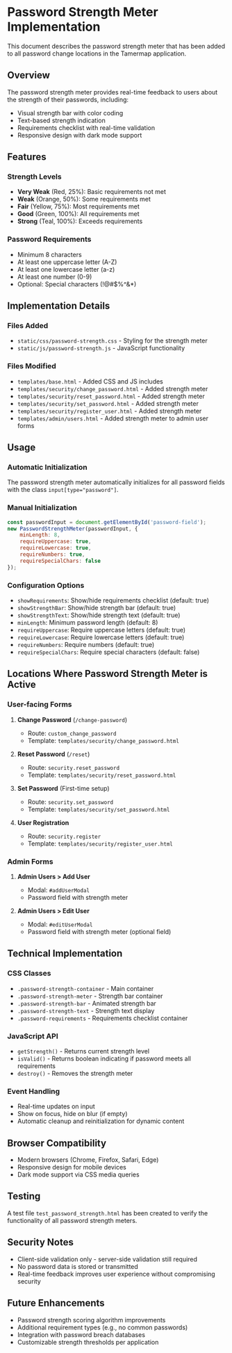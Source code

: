 # Password Strength Meter Implementation

This document describes the password strength meter that has been added to all password change locations in the Tamermap application.

## Overview

The password strength meter provides real-time feedback to users about the strength of their passwords, including:
- Visual strength bar with color coding
- Text-based strength indication
- Requirements checklist with real-time validation
- Responsive design with dark mode support

## Features

### Strength Levels
- **Very Weak** (Red, 25%): Basic requirements not met
- **Weak** (Orange, 50%): Some requirements met
- **Fair** (Yellow, 75%): Most requirements met
- **Good** (Green, 100%): All requirements met
- **Strong** (Teal, 100%): Exceeds requirements

### Password Requirements
- Minimum 8 characters
- At least one uppercase letter (A-Z)
- At least one lowercase letter (a-z)
- At least one number (0-9)
- Optional: Special characters (!@#$%^&*)

## Implementation Details

### Files Added
- `static/css/password-strength.css` - Styling for the strength meter
- `static/js/password-strength.js` - JavaScript functionality

### Files Modified
- `templates/base.html` - Added CSS and JS includes
- `templates/security/change_password.html` - Added strength meter
- `templates/security/reset_password.html` - Added strength meter
- `templates/security/set_password.html` - Added strength meter
- `templates/security/register_user.html` - Added strength meter
- `templates/admin/users.html` - Added strength meter to admin user forms

## Usage

### Automatic Initialization
The password strength meter automatically initializes for all password fields with the class `input[type="password"]`.

### Manual Initialization
```javascript
const passwordInput = document.getElementById('password-field');
new PasswordStrengthMeter(passwordInput, {
    minLength: 8,
    requireUppercase: true,
    requireLowercase: true,
    requireNumbers: true,
    requireSpecialChars: false
});
```

### Configuration Options
- `showRequirements`: Show/hide requirements checklist (default: true)
- `showStrengthBar`: Show/hide strength bar (default: true)
- `showStrengthText`: Show/hide strength text (default: true)
- `minLength`: Minimum password length (default: 8)
- `requireUppercase`: Require uppercase letters (default: true)
- `requireLowercase`: Require lowercase letters (default: true)
- `requireNumbers`: Require numbers (default: true)
- `requireSpecialChars`: Require special characters (default: false)

## Locations Where Password Strength Meter is Active

### User-facing Forms
1. **Change Password** (`/change-password`)
   - Route: `custom_change_password`
   - Template: `templates/security/change_password.html`

2. **Reset Password** (`/reset`)
   - Route: `security.reset_password`
   - Template: `templates/security/reset_password.html`

3. **Set Password** (First-time setup)
   - Route: `security.set_password`
   - Template: `templates/security/set_password.html`

4. **User Registration**
   - Route: `security.register`
   - Template: `templates/security/register_user.html`

### Admin Forms
1. **Admin Users > Add User**
   - Modal: `#addUserModal`
   - Password field with strength meter

2. **Admin Users > Edit User**
   - Modal: `#editUserModal`
   - Password field with strength meter (optional field)

## Technical Implementation

### CSS Classes
- `.password-strength-container` - Main container
- `.password-strength-meter` - Strength bar container
- `.password-strength-bar` - Animated strength bar
- `.password-strength-text` - Strength text display
- `.password-requirements` - Requirements checklist container

### JavaScript API
- `getStrength()` - Returns current strength level
- `isValid()` - Returns boolean indicating if password meets all requirements
- `destroy()` - Removes the strength meter

### Event Handling
- Real-time updates on input
- Show on focus, hide on blur (if empty)
- Automatic cleanup and reinitialization for dynamic content

## Browser Compatibility
- Modern browsers (Chrome, Firefox, Safari, Edge)
- Responsive design for mobile devices
- Dark mode support via CSS media queries

## Testing
A test file `test_password_strength.html` has been created to verify the functionality of all password strength meters.

## Security Notes
- Client-side validation only - server-side validation still required
- No password data is stored or transmitted
- Real-time feedback improves user experience without compromising security

## Future Enhancements
- Password strength scoring algorithm improvements
- Additional requirement types (e.g., no common passwords)
- Integration with password breach databases
- Customizable strength thresholds per application
